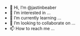 - 👋 Hi, I’m @jastinbeaber
- 👀 I’m interested in ...
- 🌱 I’m currently learning ...
- 💞️ I’m looking to collaborate on ...
- 📫 How to reach me ...

<!---
jastinbeaber/jastinbeaber is a ✨ special ✨ repository because its `README.md` (this file) appears on your GitHub profile.
You can click the Preview link to take a look at your changes.
--->
